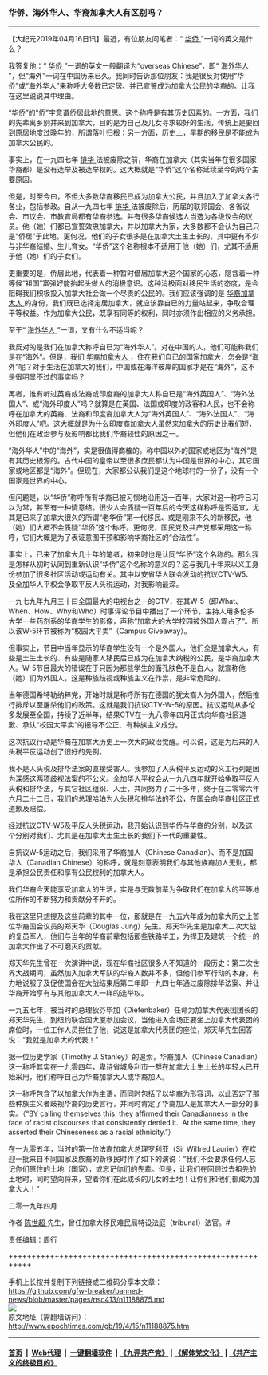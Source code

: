 ### 华侨、海外华人、华裔加拿大人有区别吗？
------------------------

<p>
 【大纪元2019年04月16日讯】最近，有位朋友问笔者：“
 <a href="http://www.epochtimes.com/gb/tag/%E5%8D%8E%E4%BE%A8.html">
  华侨
 </a>
 ”一词的英文是什么？
</p>
<p>
 我答复他：“
 <a href="http://www.epochtimes.com/gb/tag/%E5%8D%8E%E4%BE%A8.html">
  华侨
 </a>
 ”一词的英文一般翻译为“overseas Chinese”，即“
 <a href="http://www.epochtimes.com/gb/tag/%E6%B5%B7%E5%A4%96%E5%8D%8E%E4%BA%BA.html">
  海外华人
 </a>
 ”，但“海外”一词在中国历来已久。我同时告诉那位朋友：我是很反对使用“华侨”或“海外华人”来称呼大多数已定居、并已宣誓成为加拿大公民的华裔的。让我在这里说说其中理由。
</p>
<p>
 “华侨”的“侨”字意谓侨居此地的意思。这个称呼是有其历史因素的。一方面，我们的先辈离乡别井来到加拿大，目的是为自己及儿女寻求较好的生活，传统上是要回到原居地度过晚年的，所谓落叶归根；另一方面，历史上，早期的移民是不能成为加拿大公民的。
</p>
<p>
 事实上，在一九四七年
 <a href="http://www.epochtimes.com/gb/tag/%E6%8E%92%E5%8D%8E.html">
  排华
 </a>
 法被废除之前，华裔在加拿大（其实当年在很多国家华裔都）是没有选举及被选举权的。这大概就是“华侨”这个名称延续至今的两个主要原因。
</p>
<p>
 但是，时至今曰，不但大多数华裔移民已成为加拿大公民，并且加入了加拿大各行各业，包括参政。自从一九四七年
 <a href="http://www.epochtimes.com/gb/tag/%E6%8E%92%E5%8D%8E.html">
  排华
 </a>
 法被废除后，历届的联邦国会、各省议会、市议会、市教育局都有华裔参选。并有很多华裔候选人当选为各级议会的议员。他（她）们都已宣誓效忠加拿大，并以加拿大为家，大多数都不会认为自己只是“侨居”于此地。更何况，他们的子女很多是在加拿大土生土长的，其中更有不少与非华裔结婚、生儿育女。“华侨”这个名称根本不适用于他（她）们，尤其不适用于他（她）们的子女们。
</p>
<p>
 更重要的是，侨居此地，代表着一种暂时借居加拿大这个国家的心态，隐含着一种等候“祖国”富强好能抬起头做人的消极意识。这种消极面对移民生活的态度，是会阻碍我们积极投入加拿大社会做一个尽责的公民的。我们应该强调的是
 <a href="http://www.epochtimes.com/gb/tag/%E5%8D%8E%E8%A3%94%E5%8A%A0%E6%8B%BF%E5%A4%A7%E4%BA%BA.html">
  华裔加拿大人
 </a>
 的身份，我们既已选择定居加拿大，就应该靠自已的力量站起来，争取合理平等权益。作为加拿大公民，既享有同等的权利，同时亦须作出相应的义务承担。
</p>
<p>
 至于“
 <a href="http://www.epochtimes.com/gb/tag/%E6%B5%B7%E5%A4%96%E5%8D%8E%E4%BA%BA.html">
  海外华人
 </a>
 ”一词，又有什么不适当呢？
</p>
<p>
 我反对的是我们在加拿大称呼自已为“海外华人”。对在中国的人，他们可能称我们是在“海外”。但是，我们
 <a href="http://www.epochtimes.com/gb/tag/%E5%8D%8E%E8%A3%94%E5%8A%A0%E6%8B%BF%E5%A4%A7%E4%BA%BA.html">
  华裔加拿大人
 </a>
 ，住在我们自已的国家加拿大，怎会是“海外”呢？对于生活在加拿大的我们，中国或在海洋彼岸的国家才是在“海外”，这不是很明显不过的事实吗？
</p>
<p>
 再者，谁有听过英裔或法裔或印度裔的加拿大人称自已是“海外英国人”、“海外法国人”、或“海外印度人”吗？就算是在英国、法国或印度的政客和人民，也不会称呼在加拿大的英裔、法裔和印度裔加拿大人为“海外英国人”、“海外法国人”、“海外印度人”吧。这大概就是为什么印度裔加拿大人虽然来加拿大的历史比我们短，但他们在政治参与及影响都比我们华裔较佳的原因之一。
</p>
<p>
 “海外华人”中的“海外”，实是很值得商榷的。称中国以外的国家或地区为“海外”是有其历史根源的。古代中国的皇帝以至很多庶民都认为中国是世界的中心，其它国家或地区都是“海外”。但现在，大家都公认我们是这个地球村的一份子，没有一个国家是世界的中心。
</p>
<p>
 但问题是，以“华侨”称呼所有华裔已被习惯地沿用近一百年，大家对这一称呼已习以为常，甚至有一种情意结。很少人会质疑一百年后的今天这样称呼是否适宜，尤其是已来了加拿大很久的所谓“老华侨”第一代移民、或是刚来不久的新移民，他（她）们大概不会质疑“华侨”这个称呼。更何况，国民党及共产党都采用这一称呼，它们大概是为了表证意图干预和影响华裔社区的“合法性”。
</p>
<p>
 事实上，已来了加拿大几十年的笔者，初来时也是认同“华侨”这个名称的。那么我是怎样从初时认同到重新认识“华侨”这个名称的意义的？这与我几十年来以义工身份参加了很多社区活动或运动有关。其中以安省华人联会发动的抗议CTV-W5、及全加华人平权会争取平反人头税运动，对我影响最深。
</p>
<p>
 一九七九年九月三十曰全国最大的电视台之一的CTV，在其W-5（即What、When、How、Why和Who）时事评论节目中播出了一个环节，主持人用多伦多大学一些药剂系的华裔学生的影像，声称“加拿大的大学校园被外国人霸占了”。所以该W-5环节被称为“校园大平卖”（Campus Giveaway）。
</p>
<p>
 但事实上，节目中当年显示的华裔学生没有一个是外国人，他们全是加拿大人，有些是土生土长的、有些是随家人移民后已成为在加拿大纳税的公民，是华裔加拿大人。W-5节目最大的错误在于只因为那些学生的面孔肤色不是白人，就宣称他（她）们为外国人，这是种族歧视或种族主义在作祟，是非常危险的。
</p>
<p>
 当年德国希特勒纳粹党，开始时就是称呼所有在德国的犹太裔人为外国人，然后推行排斥以至屠杀他们的政策。这就是我们抗议CTV-W-5的原因。抗议运动从多伦多发展至全国，持续了近半年，结果CTV在一九八零年四月正式向华裔社区道歉、承认“校园大平卖”的报导不公正、有种族主义成分。
</p>
<p>
 这次抗议行动是华裔在加拿大历史上一次大的政治觉醒。可以说，这是为后来的人头税平反运动创了很好的先例。
</p>
<p>
 我不是人头税及排华法案的直接受害人。我参加了人头税平反运动的义工行列是因为深感这两项歧视法案的不公义。全加华人平权会从一九八四年就开始争取平反人头税和排华法，与其它社区组织、人士，共同努力了二十多年，终于在二零零六年六月二十二日，我们的总理哈珀为人头税和排华法的不公，在国会向华裔社区正式道歉及赔偿。
</p>
<p>
 经过抗议CTV-W5及平反人头税运动，我开始认识到华侨与华裔的分别，以及这个分别对我们、尤其是在加拿大土生土长的我们下一代的重要性。
</p>
<p>
 自抗议W-5运动之后，我们采用了华裔加人（Chinese Canadian）、而不是加国华人（Canadian Chinese）的称呼，就是刻意表明我们与其他族裔加人无别，都是承担公民责任和享有公民权利的加拿大人。
</p>
<p>
 我们华裔今天能享受加拿大的生活，实是与无数前辈为争取我们在加拿大的平等地位所作的不断努力和贡献分不开的。
</p>
<p>
 我在这里只想提及这些前辈的其中一位，那就是在一九五六年成为加拿大历史上首位华裔国会议员的郑天华（Douglas Jung）先生。郑天华先生是加拿大二次大战的复员军人，他们与当年的华裔前辈包括那些铁路华工，为捍卫及建筑一个统一的加拿大作出了不可磨灭的贡献。
</p>
<p>
 郑天华先生曾在一次演讲中说，现在华裔社区很多人不知道的一段历史：第二次世界大战期间，虽然加入加拿大军队的华裔人数并不多，但他们参军行动的本身，有力地说服了及促使国会在大战结束后第二年即一九四七年通过废除排华法案、并让华裔开始享有与其他加拿大人一样的选举权。
</p>
<p>
 一九五七年，被当时的总理狄芬毕加（Diefenbaker）任命为加拿大代表团团长的郑天华先生，到纽约联合国大厦参加会议，当他进入会场正要坐上加拿大代表团的席位时，一位工作人员拦住了他，说这是加拿大代表团的座位，郑天华先生回答说：“我就是加拿大的代表！”
</p>
<p>
 据一位历史学家（Timothy J. Stanley）的追索，华裔加人（Chinese Canadian）这一称呼其实在一九零四年，卑诗省城多利市一群在加拿大土生土长的年轻人已开始采用，他们称呼自己为华裔加拿大人或华裔加人。
</p>
<p>
 这一称呼包含了以加拿大作为主语，而同时包括了以华裔为形容词，以此否定了那些种族主义者歧视华裔的历史言行，并同时肯定了华裔加人是加拿大人一部分的事实。（“BY calling themselves this, they affirmed their Canadianness in the face of racist discourses that consistently denied it.  At the same time, they asserted their Chineseness as a racial ethnicity.”）
</p>
<p>
 在一九零五年，当时的第一位法裔加拿大总理罗利亚（Sir Wilfred Laurier）在欢迎一批来自不同国家及族裔的新移民时作了如下的演说：“我们不会要求任何人忘记你们原住的土地（国家），或忘记你们的先辈。但是，让我们在回顾过去祖先的土地时，同时望向将来，望着你们在此成长的儿女的土地！让你们和他们都成为加拿大人！”
</p>
<p>
 二零一九年四月
</p>
<p>
 作者
 <a href="http://www.epochtimes.com/gb/tag/%E9%99%88%E4%B8%96%E8%B6%85.html">
  陈世超
 </a>
 先生，曾任加拿大移民难民局特设法庭（tribunal）法官。#
</p>
<p>
 责任编辑：周行
</p>

+++++++++++++++++++++++++++++++++++++++++++++++++++++++++++<br/><br/>
手机上长按并复制下列链接或二维码分享本文章：<br/>
https://github.com/gfw-breaker/banned-news/blob/master/pages/nsc413/n11188875.md <br/>
<a href='https://github.com/gfw-breaker/banned-news/blob/master/pages/nsc413/n11188875.md'><img src='https://github.com/gfw-breaker/banned-news/blob/master/pages/nsc413/n11188875.md.png'/></a> <br/>
原文地址（需翻墙访问）：http://www.epochtimes.com/gb/19/4/15/n11188875.htm


------------------------
#### [首页](https://github.com/gfw-breaker/banned-news/blob/master/README.md) &nbsp;|&nbsp; [Web代理](https://github.com/labour-camp/helloworld) &nbsp;|&nbsp; [一键翻墙软件](https://github.com/gfw-breaker/nogfw/blob/master/README.md) &nbsp;| [《九评共产党》](https://github.com/gfw-breaker/9ping.md/blob/master/README.md#九评之一评共产党是什么) | [《解体党文化》](https://github.com/gfw-breaker/jtdwh.md/blob/master/README.md) | [《共产主义的终极目的》](https://github.com/gfw-breaker/gczydzjmd.md/blob/master/README.md)

